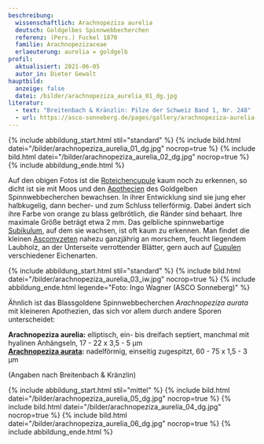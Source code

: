```yaml
---
beschreibung:
  wissenschaftlich: Arachnopeziza aurelia
  deutsch: Goldgelbes Spinnwebbecherchen
  referenz: (Pers.) Fuckel 1870
  familie: Arachnopezizaceae
  erlaeuterung: aurelia = goldgelb
profil:
  aktualisiert: 2021-06-05
  autor_in: Dieter Gewalt
hauptbild:
  anzeige: false
  datei: /bilder/arachnopeziza_aurelia_01_dg.jpg
literatur:
  - text: "Breitenbach & Kränzlin: Pilze der Schweiz Band 1, Nr. 248"
  - url: https://asco-sonneberg.de/pages/gallery/arachnopeziza-aurelia-090511-01xs14921.php
---
```

{% include abbildung_start.html stil="standard" %}
{% include bild.html datei="/bilder/arachnopeziza_aurelia_01_dg.jpg" nocrop=true %}
{% include bild.html datei="/bilder/arachnopeziza_aurelia_02_dg.jpg" nocrop=true %}
{% include abbildung_ende.html %}

Auf den obigen Fotos ist die [Roteichencupule](Cupulen "Glossar") kaum noch zu erkennen, so dicht ist sie mit Moos und den [Apothecien](Apothecien "Glossar") des Goldgelben Spinnwebbecherchen bewachsen. In ihrer Entwicklung sind sie jung eher halbkugelig,  dann becher- und zum Schluss tellerförmig. Dabei ändert sich ihre Farbe von orange zu blass gelbrötlich, die Ränder sind behaart. Ihre maximale Größe beträgt etwa 2 mm. Das gelbliche spinnwebartige [Subikulum](Subikulum "Glossar"), auf dem sie wachsen, ist oft kaum zu erkennen. Man findet die kleinen [Ascomyzeten](Ascomyzeten "Glossar") nahezu ganzjährig an morschem, feucht liegendem Laubholz, an der Unterseite verrottender Blätter, gern auch auf [Cupulen](Cupulen "Glossar") verschiedener Eichenarten.

{% include abbildung_start.html stil="standard" %}
{% include bild.html datei="/bilder/arachnopeziza_aurelia_03_iw.jpg" nocrop=true %}
{% include abbildung_ende.html legende="Foto: Ingo Wagner (ASCO Sonneberg)" %}

Ähnlich ist das Blassgoldene Spinnwebbecherchen *Arachnopeziza aurata* mit kleineren Apothezien, das sich vor allem durch andere Sporen unterscheidet:

**Arachnopeziza aurelia:** elliptisch, ein- bis dreifach septiert, manchmal mit hyalinen Anhängseln, 17 - 22 x 3,5 - 5 µm\
**[Arachnopeziza aurata](/pilze/arachnopeziza-aurata-blassgoldenes-spinnwebbecherchen):** nadelförmig, einseitig zugespitzt, 60 - 75 x 1,5 - 3 µm

(Angaben nach Breitenbach & Kränzlin)

{% include abbildung_start.html stil="mittel" %}
{% include bild.html datei="/bilder/arachnopeziza_aurelia_05_dg.jpg" nocrop=true %}
{% include bild.html datei="/bilder/arachnopeziza_aurelia_04_dg.jpg" nocrop=true %}
{% include bild.html datei="/bilder/arachnopeziza_aurelia_06_dg.jpg" nocrop=true %}
{% include abbildung_ende.html %}